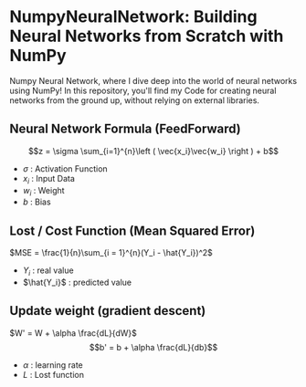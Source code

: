 # NumpyNeuralNetwork: Building Neural Networks from Scratch with NumPy

Numpy Neural Network, where I dive deep into the world of neural networks using NumPy! In this repository, you'll find my Code for creating neural networks from the ground up, without relying on external libraries.

## Neural Network Formula (FeedForward)

$$z = \sigma \sum_{i=1}^{n}\left ( \vec{x_i}\vec{w_i} \right ) + b$$

* $\sigma$ : Activation Function
* $x_i$ : Input Data
* $w_i$ : Weight
* $b$ : Bias

## Lost / Cost Function (Mean Squared Error)

$MSE = \frac{1}{n}\sum_{i = 1}^{n}(Y_i - \hat{Y_i})^2$

* $Y_i$ : real value
* $\hat{Y_i}$ : predicted value

## Update weight (gradient descent)

$W' = W + \alpha \frac{dL}{dW}$
$$b' = b + \alpha \frac{dL}{db}$$

* $\alpha$ : learning rate
* $L$ : Lost function
